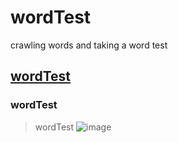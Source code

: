 # wordTest
 crawling words and taking a word test
## [wordTest](https://ja.dict.naver.com/#/search?range=all&query=%EC%96%B4%EA%B9%A8)
### wordTest
>wordTest
![image](https://i.imgur.com/pyyzk32.jpg)

